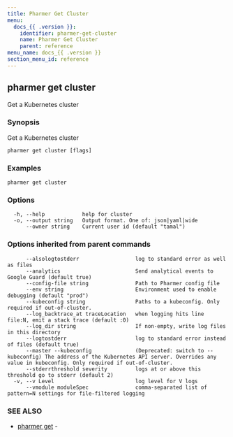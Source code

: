 ```yaml
---
title: Pharmer Get Cluster
menu:
  docs_{{ .version }}:
    identifier: pharmer-get-cluster
    name: Pharmer Get Cluster
    parent: reference
menu_name: docs_{{ .version }}
section_menu_id: reference
---
```

## pharmer get cluster

Get a Kubernetes cluster

### Synopsis

Get a Kubernetes cluster

```
pharmer get cluster [flags]
```

### Examples

```
pharmer get cluster
```

### Options

```
  -h, --help            help for cluster
  -o, --output string   Output format. One of: json|yaml|wide
      --owner string    Current user id (default "tamal")
```

### Options inherited from parent commands

```
      --alsologtostderr                  log to standard error as well as files
      --analytics                        Send analytical events to Google Guard (default true)
      --config-file string               Path to Pharmer config file
      --env string                       Environment used to enable debugging (default "prod")
      --kubeconfig string                Paths to a kubeconfig. Only required if out-of-cluster.
      --log_backtrace_at traceLocation   when logging hits line file:N, emit a stack trace (default :0)
      --log_dir string                   If non-empty, write log files in this directory
      --logtostderr                      log to standard error instead of files (default true)
      --master --kubeconfig              (Deprecated: switch to --kubeconfig) The address of the Kubernetes API server. Overrides any value in kubeconfig. Only required if out-of-cluster.
      --stderrthreshold severity         logs at or above this threshold go to stderr (default 2)
  -v, --v Level                          log level for V logs
      --vmodule moduleSpec               comma-separated list of pattern=N settings for file-filtered logging
```

### SEE ALSO

* [pharmer get](/docs/reference/pharmer_get.md)	 - 

